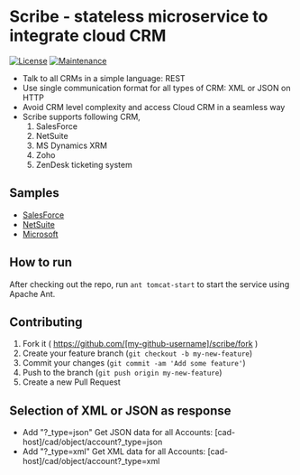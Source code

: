 # Scribe - stateless microservice to integrate cloud CRM

[![License](http://img.shields.io/:license-MIT-blue.svg)](https://github.com/inbravo/scribe/edit/master/LICENSE "MIT Licence")
[![Maintenance](https://img.shields.io/maintenance/yes/2016.svg)](https://github.com/inbravo/scribe/edit/master)

- Talk to all CRMs in a simple language: REST
- Use single communication format for all types of CRM:	XML or JSON on HTTP
- Avoid CRM level complexity and access Cloud CRM in a seamless way
- Scribe supports following CRM,
	1. SalesForce
	2. NetSuite
	3. MS Dynamics XRM
	4. Zoho
	5. ZenDesk ticketing system

Samples
--------------
-  [SalesForce][salesforce.md]
-  [NetSuite][netsuite.md]
-  [Microsoft][microsoft.md]

## How to run 

After checking out the repo, run `ant tomcat-start` to start the service using Apache Ant. 

## Contributing

1. Fork it ( https://github.com/[my-github-username]/scribe/fork )
2. Create your feature branch (`git checkout -b my-new-feature`)
3. Commit your changes (`git commit -am 'Add some feature'`)
4. Push to the branch (`git push origin my-new-feature`)
5. Create a new Pull Request

## Selection of XML or JSON as response 

- Add "?_type=json" Get JSON data for all Accounts: [cad-host]/cad/object/account?_type=json
- Add "?_type=xml" Get XML data for all Accounts: [cad-host]/cad/object/account?_type=xml

[salesforce.md]: https://github.com/inbravo/scribe/blob/master/docs/md/salesforce.md
[netsuite.md]: https://github.com/inbravo/scribe/blob/master/docs/md/netsuite.md
[microsoft.md]: https://github.com/inbravo/scribe/blob/master/docs/md/microsoft.md

